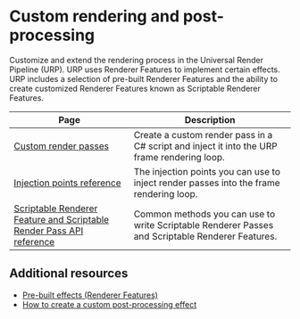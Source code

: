 # Custom rendering and post-processing 

Customize and extend the rendering process in the Universal Render Pipeline (URP). URP uses Renderer Features to implement certain effects. URP includes a selection of pre-built Renderer Features and the ability to create customized Renderer Features known as Scriptable Renderer Features.

| Page | Description |
|-|-|
|[Custom render passes](renderer-features/custom-rendering-passes.md)|Create a custom render pass in a C# script and inject it into the URP frame rendering loop.|
|[Injection points reference](customize/custom-pass-injection-points.md)|The injection points you can use to inject render passes into the frame rendering loop.|
|[Scriptable Renderer Feature and Scriptable Render Pass API reference](renderer-features/scriptable-renderer-features/scriptable-renderer-feature-reference.md)|Common methods you can use to write Scriptable Renderer Passes and Scriptable Renderer Features.|

## Additional resources

- [Pre-built effects (Renderer Features)](urp-renderer-feature.md)
- [How to create a custom post-processing effect](post-processing/post-processing-custom-effect-low-code.md)
